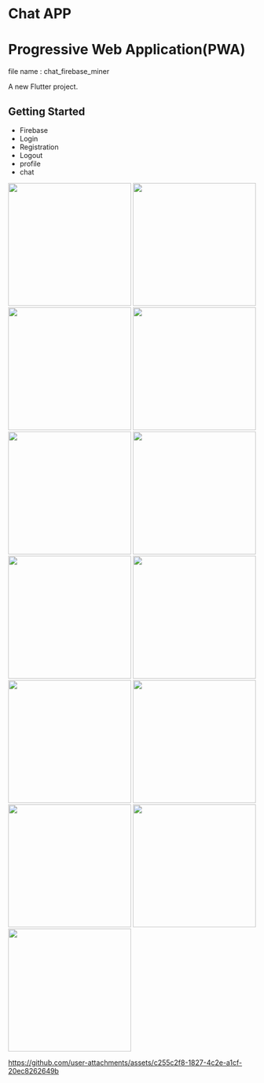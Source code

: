 # Chat APP
# Progressive Web Application(PWA)

file name : chat_firebase_miner

A new Flutter project.

## Getting Started
- Firebase
- Login
- Registration
- Logout
- profile
- chat

<img src="https://github.com/user-attachments/assets/f27a574e-2ba2-4aaf-ab2c-16271e32dab9" width=250>
<img src="https://github.com/user-attachments/assets/837bcc28-f66b-48e7-9ec8-5a7cc2d91665" width=250>
<img src="https://github.com/user-attachments/assets/ec46daed-4e60-4e47-9b64-c6161daf5880" width=250>
<img src="https://github.com/user-attachments/assets/a66b23d0-4fad-41a7-9b03-638a8bcfe679" width=250>
<img src="https://github.com/user-attachments/assets/58910196-e7e5-40ce-8159-0f69f0993f3c" width=250>
<img src="https://github.com/user-attachments/assets/279f01ba-e096-42f6-b969-46b7f43ebf2e" width=250>
<img src="https://github.com/user-attachments/assets/390b2986-5805-4014-b965-dcd8d31c17da" width=250>
<img src="https://github.com/user-attachments/assets/81607987-cf60-437c-bd4b-42e6fbb201e8" width=250>
<img src="https://github.com/user-attachments/assets/6593c73c-99d8-49db-bcbf-6bc03f635d33" width=250>
<img src="https://github.com/user-attachments/assets/7cdba151-1312-43a8-8be6-73d9521b38e2" width=250>
<img src="https://github.com/user-attachments/assets/6ce8f9c5-8003-49eb-b457-8705c16198e1" width=250>
<img src="https://github.com/user-attachments/assets/8ec22b84-c721-45c0-96b8-65cfdf97b290" width=250>
<img src="https://github.com/user-attachments/assets/167c7c0f-6a43-4138-8bd1-7709cfec2afe" width=250>



https://github.com/user-attachments/assets/c255c2f8-1827-4c2e-a1cf-20ec8262649b


